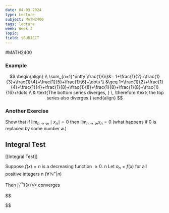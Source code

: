 ```yaml
---
date: 04-03-2024
type: Lecture
subject: MATH2400
tags: lecture
week: Week 3
Topic: 
field: $SUBJECT
---
```

#MATH2400


### Example
$$
\begin{align} \\
\sum_{n=1}^\infty \frac{1}{n}&= 1+\frac{1}{2}+\frac{1}{3}+\frac{1}{4}+\frac{1}{5}+\frac{1}{6}+\dots \\
&\geq 1+\frac{1}{2}+\frac{1}{4}+\frac{1}{4}+\frac{1}{8}+\frac{1}{8}+\frac{1}{8}+\frac{1}{8}+\frac{1}{16}+\dots  \\
& \text{The bottom series diverges, } \, \therefore \text{ the top series also diverges.}
\end{align}
$$
### Another Exercise
Show that if $\lim_{ n \to \infty } \mid x_{n}\mid = 0$ then $\lim_{ n \to \infty }x_{n}= 0$ (what happens if 0 is replaced by some number $\mathbf{a}$.)


## Integral Test

[[Integral Test]]

Suppose $f(x) = n$ is a decreasing function $\geq 0$. 
n
Let $a_{n} = f(x)$ for all positive integers n ($\forall \, \mathbb{N}^+ | n$)

Then $\int_{1}^\infty f(x) \, dx$ converges 

$$

$$